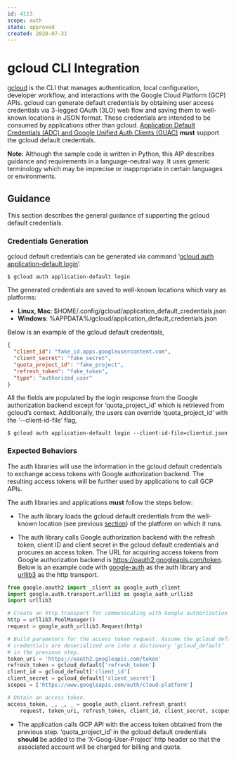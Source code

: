 ```yaml
---
id: 4113
scope: auth
state: approved
created: 2020-07-31
---
```


# gcloud CLI Integration

[gcloud][0] is the CLI that manages authentication, local configuration,
developer workflow, and interactions with the Google Cloud Platform (GCP) APIs.
gcloud can generate default credentials by obtaining user access credentials
via 3-legged OAuth (3LO) web flow and saving them to well-known locations in
JSON format. These credentials are intended to be consumed by applications
other than gcloud. [Application Default Credentials (ADC) and Google Unified
Auth Clients (GUAC)][1] **must** support the gcloud default credentials.

**Note:** Although the sample code is written in Python, this AIP describes
guidance and requirements in a language-neutral way. It uses generic
terminology which may be imprecise or inappropriate in certain languages or
environments.

## Guidance

This section describes the general guidance of supporting the gcloud default
credentials.

### Credentials Generation

gcloud default credentials can be generated via command ‘[gcloud auth
application-default login][2]’.

```
$ gcloud auth application-default login
```

The generated credentials are saved to well-known locations which vary as
platforms:

- **Linux, Mac**: \$HOME/.config/gcloud/application_default_credentials.json
- **Windows**: %APPDATA%/gcloud/application_default_credentials.json

Below is an example of the gcloud default credentials,

```json
{
  "client_id": "fake_id.apps.googleusercontent.com",
  "client_secret": "fake_secret",
  "quota_project_id": "fake_project",
  "refresh_token": "fake_token",
  "type": "authorized_user"
}
```

All the fields are populated by the login response from the Google
authorization backend except for ‘quota_project_id’ which is retrieved from
gcloud’s context. Additionally, the users can override ‘quota_project_id’ with
the ‘--client-id-file’ flag,

```
$ gcloud auth application-default login --client-id-file=clientid.json
```

### Expected Behaviors

The auth libraries will use the information in the gcloud default credentials
to exchange access tokens with Google authorization backend. The resulting
access tokens will be further used by applications to call GCP APIs.

The auth libraries and applications **must** follow the steps below:

- The auth library loads the gcloud default credentials from the well-known
  location (see previous [section](#credentials-generation)) of the platform on
  which it runs.

- The auth library calls Google authorization backend with the refresh token,
  client ID and client secret in the gcloud default credentials and procures an
  access token. The URL for acquiring access tokens from Google authorization
  backend is https://oauth2.googleapis.com/token. Below is an example code with
  [google-auth][3] as the auth library and [urllib3][4] as the http transport.

```python
from google.oauth2 import _client as google_auth_client
import google.auth.transport.urllib3 as google_auth_urllib3
import urllib3

# Create an http transport for communicating with Google authorization backend.
http = urllib3.PoolManager()
request = google_auth_urllib3.Request(http)

# Build parameters for the access token request. Assume the gcloud default
# credentials are deserialized are into a dictionary ‘gcloud_default’
# in the previous step.
token_uri = 'https://oauth2.googleapis.com/token'
refresh_token = gcloud_default['refresh_token']
client_id = gcloud_default['client_id']
client_secret = gcloud_default['client_secret']
scopes = ['https://www.googleapis.com/auth/cloud-platform']

# Obtain an access token.
access_token, _, _, _ = google_auth_client.refresh_grant(
	request, token_uri, refresh_token, client_id, client_secret, scopes)
```

- The application calls GCP API with the access token obtained from the
  previous step. ‘quota_project_id’ in the gcloud default credentials
  **should** be added to the ‘X-Goog-User-Project’ http header so that the
  associated account will be charged for billing and quota.

<!-- prettier-ignore-start -->
[0]: https://cloud.google.com/sdk/gcloud/reference
[1]: https://google.aip.dev/auth/4110
[2]: https://cloud.google.com/sdk/gcloud/reference/auth/application-default/login
[3]: https://google-auth.readthedocs.io/en/latest/index.html
[4]: https://urllib3.readthedocs.io/en/latest/
<!-- prettier-ignore-end -->
